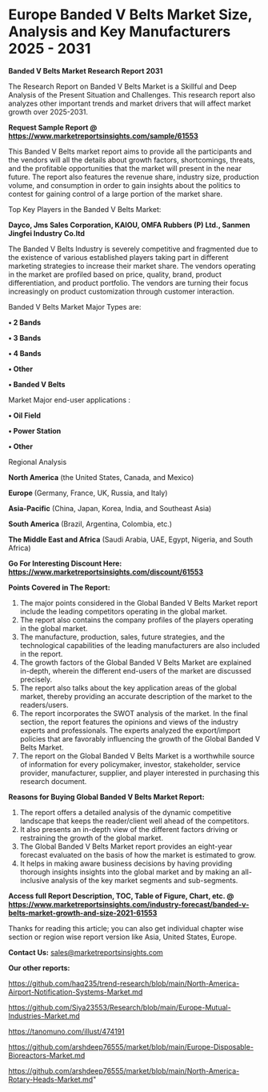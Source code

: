 # Europe Banded V Belts Market Size, Analysis and Key Manufacturers 2025 - 2031

<strong>Banded V Belts Market Research Report 2031</strong>

The Research Report on Banded V Belts Market is a Skillful and Deep Analysis of the Present Situation and Challenges. This research report also analyzes other important trends and market drivers that will affect market growth over 2025-2031.

<strong>Request Sample Report @ <a href=https://www.marketreportsinsights.com/sample/61553>https://www.marketreportsinsights.com/sample/61553</a></strong>

This Banded V Belts market report aims to provide all the participants and the vendors will all the details about growth factors, shortcomings, threats, and the profitable opportunities that the market will present in the near future. The report also features the revenue share, industry size, production volume, and consumption in order to gain insights about the politics to contest for gaining control of a large portion of the market share.

Top Key Players in the Banded V Belts Market:

<strong>Dayco, Jms Sales Corporation, KAIOU, OMFA Rubbers (P) Ltd., Sanmen Jingfei Industry Co.ltd</strong>

The Banded V Belts Industry is severely competitive and fragmented due to the existence of various established players taking part in different marketing strategies to increase their market share. The vendors operating in the market are profiled based on price, quality, brand, product differentiation, and product portfolio. The vendors are turning their focus increasingly on product customization through customer interaction.

Banded V Belts Market Major Types are:

<strong>• 2 Bands

• 3 Bands

• 4 Bands

• Other

• Banded V Belts</strong>

Market Major end-user applications :

<strong>• Oil Field

• Power Station

• Other</strong>

Regional Analysis

</u><strong><b>North America</b></strong> (the United States, Canada, and Mexico)

<strong><b>Europe </b></strong>(Germany, France, UK, Russia, and Italy)

<strong><b>Asia-Pacific</b></strong> (China, Japan, Korea, India, and Southeast Asia)

<strong><b>South America</b></strong> (Brazil, Argentina, Colombia, etc.)

<strong><b>The Middle East and Africa</b></strong> (Saudi Arabia, UAE, Egypt, Nigeria, and South Africa)

<strong>Go For Interesting Discount Here: <a href=https://www.marketreportsinsights.com/discount/61553>https://www.marketreportsinsights.com/discount/61553</a></strong>

<strong>Points Covered in The Report:</strong>
<ol>
  <li>The major points considered in the Global Banded V Belts Market report include the leading competitors operating in the global market.</li>
  <li>The report also contains the company profiles of the players operating in the global market.</li>
  <li>The manufacture, production, sales, future strategies, and the technological capabilities of the leading manufacturers are also included in the report.</li>
  <li>The growth factors of the Global Banded V Belts Market are explained in-depth, wherein the different end-users of the market are discussed precisely.</li>
  <li>The report also talks about the key application areas of the global market, thereby providing an accurate description of the market to the readers/users.</li>
  <li>The report incorporates the SWOT analysis of the market. In the final section, the report features the opinions and views of the industry experts and professionals. The experts analyzed the export/import policies that are favorably influencing the growth of the Global Banded V Belts Market.</li>
  <li>The report on the Global Banded V Belts Market is a worthwhile source of information for every policymaker, investor, stakeholder, service provider, manufacturer, supplier, and player interested in purchasing this research document.</li>
</ol>
<strong>Reasons for Buying Global Banded V Belts Market Report:</strong>

<ol>
  <li>The report offers a detailed analysis of the dynamic competitive landscape that keeps the reader/client well ahead of the competitors.</li>
  <li>It also presents an in-depth view of the different factors driving or restraining the growth of the global market.</li>
  <li>The Global Banded V Belts Market report provides an eight-year forecast evaluated on the basis of how the market is estimated to grow.</li>
  <li>It helps in making aware business decisions by having providing thorough insights insights into the global market and by making an all-inclusive analysis of the key market segments and sub-segments.</li>
</ol>
<strong>Access full Report Description, TOC, Table of Figure, Chart, etc. @ <a href=https://www.marketreportsinsights.com/industry-forecast/banded-v-belts-market-growth-and-size-2021-61553>https://www.marketreportsinsights.com/industry-forecast/banded-v-belts-market-growth-and-size-2021-61553</a></strong>


Thanks for reading this article; you can also get individual chapter wise section or region wise report version like Asia, United States, Europe.

<strong>Contact Us:</strong>
sales@marketreportsinsights.com

<strong>Our other reports:</strong>

<a href=https://github.com/haq235/trend-research/blob/main/North-America-Airport-Notification-Systems-Market.md>https://github.com/haq235/trend-research/blob/main/North-America-Airport-Notification-Systems-Market.md</a>

<a href=https://github.com/Siya23553/Research/blob/main/Europe-Mutual-Industries-Market.md>https://github.com/Siya23553/Research/blob/main/Europe-Mutual-Industries-Market.md</a>

<a href=https://tanomuno.com/illust/474191>https://tanomuno.com/illust/474191</a>

<a href=https://github.com/arshdeep76555/market/blob/main/Europe-Disposable-Bioreactors-Market.md>https://github.com/arshdeep76555/market/blob/main/Europe-Disposable-Bioreactors-Market.md</a>

<a href=https://github.com/arshdeep76555/market/blob/main/North-America-Rotary-Heads-Market.md>https://github.com/arshdeep76555/market/blob/main/North-America-Rotary-Heads-Market.md</a>"
